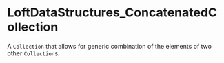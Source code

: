 # LoftDataStructures_ConcatenatedCollection

A `Collection` that allows for generic combination of the elements of two other `Collection`s.
